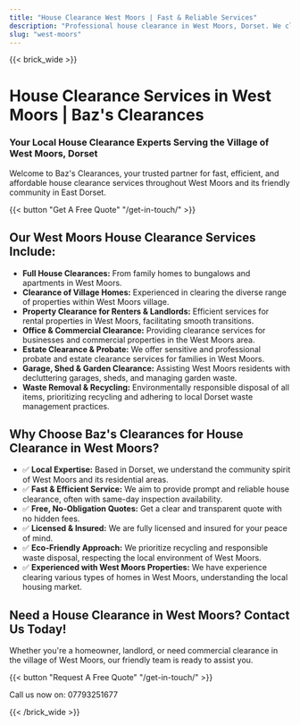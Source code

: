 ```yaml
---
title: "House Clearance West Moors | Fast & Reliable Services"
description: "Professional house clearance in West Moors, Dorset. We clear homes in this popular village near Ferndown & Verwood. Free quotes & same-day inspection."
slug: "west-moors"
---
```


{{< brick_wide >}}
# House Clearance Services in West Moors | Baz's Clearances

### Your Local House Clearance Experts Serving the Village of West Moors, Dorset

Welcome to Baz's Clearances, your trusted partner for fast, efficient, and affordable house clearance services throughout West Moors and its friendly community in East Dorset.

{{< button "Get A Free Quote" "/get-in-touch/" >}}

## Our West Moors House Clearance Services Include:

* **Full House Clearances:** From family homes to bungalows and apartments in West Moors.
* **Clearance of Village Homes:** Experienced in clearing the diverse range of properties within West Moors village.
* **Property Clearance for Renters & Landlords:** Efficient services for rental properties in West Moors, facilitating smooth transitions.
* **Office & Commercial Clearance:** Providing clearance services for businesses and commercial properties in the West Moors area.
* **Estate Clearance & Probate:** We offer sensitive and professional probate and estate clearance services for families in West Moors.
* **Garage, Shed & Garden Clearance:** Assisting West Moors residents with decluttering garages, sheds, and managing garden waste.
* **Waste Removal & Recycling:** Environmentally responsible disposal of all items, prioritizing recycling and adhering to local Dorset waste management practices.

## Why Choose Baz's Clearances for House Clearance in West Moors?

* ✅ **Local Expertise:** Based in Dorset, we understand the community spirit of West Moors and its residential areas.
* ✅ **Fast & Efficient Service:** We aim to provide prompt and reliable house clearance, often with same-day inspection availability.
* ✅ **Free, No-Obligation Quotes:** Get a clear and transparent quote with no hidden fees.
* ✅ **Licensed & Insured:** We are fully licensed and insured for your peace of mind.
* ✅ **Eco-Friendly Approach:** We prioritize recycling and responsible waste disposal, respecting the local environment of West Moors.
* ✅ **Experienced with West Moors Properties:** We have experience clearing various types of homes in West Moors, understanding the local housing market.

## Need a House Clearance in West Moors? Contact Us Today!

Whether you're a homeowner, landlord, or need commercial clearance in the village of West Moors, our friendly team is ready to assist you.

{{< button "Request A Free Quote" "/get-in-touch/" >}}

Call us now on: 07793251677

{{< /brick_wide >}}
